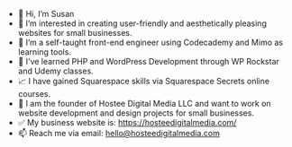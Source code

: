 - 👋 Hi, I’m Susan 
- 👀 I’m interested in creating user-friendly and aesthetically pleasing websites for small businesses.
- 🌱 I’m a self-taught front-end engineer using Codecademy and Mimo as learning tools.
- 🧠 I've learned PHP and WordPress Development through WP Rockstar and Udemy classes.
- 📈 I have gained Squarespace skills via Squarespace Secrets online courses.
- 💞️ I am the founder of Hostee Digital Media LLC and want to work on website development and design projects for small businesses.
- ✅ My business website is: https://hosteedigitalmedia.com/
- 📫 Reach me via email: hello@hosteedigitalmedia.com
  
